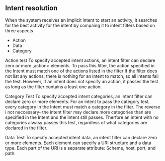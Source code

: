 ## Intent resolution
When the system receives an implicit intent to start an activity, it searches for the best activity for the intent by compaing it to intent filters based on three aspects
- Action
-  Data
- Category

Action test
To specify accepted intent actions, an intent filter can declare zero or more ,action> elements. To pass this filter, the action specified in the Intent must match one of the actions listed in the filter
If the filter does not list any actions, there is nothing for an intent to match, so all intents fail the test. However, if an intent does not specify an action, it passes the test as long as the filter contains a least one action. 

Category Test
To specify accepted intent categories, an intent filter can declare zero or more <category> elements. For an intent to pass the category test, every category in the Intent must match a category in the filter. The reverse i not neccessary- the intent filter may declare more categories than  are specified in the Intent and the Intent still passes. Therfore an intent with no categories alwasy passes this test, regardless of what categories are declared in the filter. 
 
 Data Test
 To specify  accepted intent data, an intent filter can declare zero or more <data> elements. Each <data> element can specify a URI structure and a data type. Each part of the URI is a separate attribute: Scheme, host, port, and path
